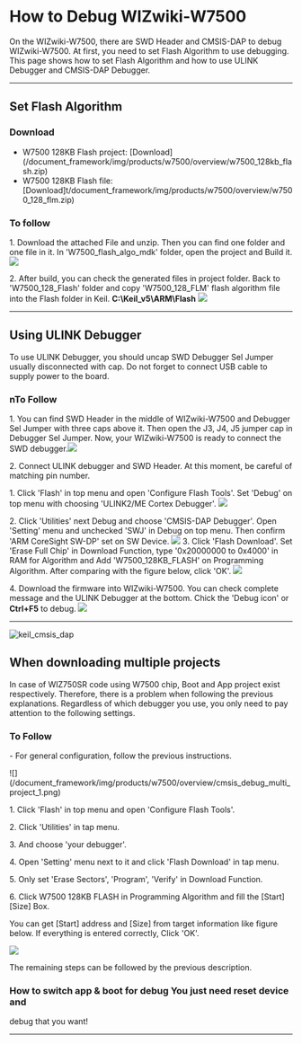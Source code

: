 # How to Debug WIZwiki-W7500

On the WIZwiki-W7500, there are SWD Header and CMSIS-DAP to debug
WIZwiki-W7500. At first, you need to set Flash Algorithm to use
debugging. This page shows how to set Flash Algorithm and how to use
ULINK Debugger and CMSIS-DAP Debugger.

---

## Set Flash Algorithm

### Download

  * W7500 128KB Flash project:
[Download\](/document_framework/img/products/w7500/overview/w7500_128kb_flash.zip)
  * W7500 128KB Flash file:
\[Download\]t/document_framework/img/products/w7500/overview/w7500_128_flm.zip)

### To follow

1\. Download the attached File and unzip. Then you can find one folder
and one file in it. In 'W7500\_flash\_algo\_mdk' folder, open the
project and Build it.
![](/document_framework/img/products/w7500/overview/flash_set.jpg)

2\. After build, you can check the generated files in project folder.
Back to 'W7500\_128\_Flash' folder and copy 'W7500\_128\_FLM' flash
algorithm file into the Flash folder in Keil.
**C:\\Keil\_v5\\ARM\\Flash**
![](/document_framework/img/products/w7500/overview/set_flash_algo2.png)

---

## Using ULINK Debugger

To use ULINK Debugger, you should uncap SWD Debugger Sel Jumper usually
disconnected with cap. Do not forget to connect USB cable to supply
power to the board.

### nTo Follow

1\. You can find SWD Header in the middle of WIZwiki-W7500 and Debugger
Sel Jumper with three caps above it. Then open the J3, J4, J5 jumper cap
in Debugger Sel Jumper. Now, your WIZwiki-W7500 is ready to connect the
SWD
debugger.![](/document_framework/img/products/w7500/overview/swd_header_debugger_jumper.png)

2\. Connect ULINK debugger and SWD Header. At this moment, be careful of
matching pin number.

1\. Click 'Flash' in top menu and open 'Configure Flash Tools'. Set
'Debug' on top menu with choosing 'ULINK2/ME Cortex Debugger'.
![](/document_framework/img/products/w7500/overview/ulink_set1.jpg)

2\. Click 'Utilities' next Debug and choose 'CMSIS-DAP Debugger'. Open
'Setting' menu and unchecked 'SWJ' in Debug on top menu. Then confirm
'ARM CoreSight SW-DP' set on SW Device.
![](/document_framework/img/products/w7500/overview/ulink_set2.jpg)
3\. Click 'Flash Download'. Set 'Erase Full Chip' in Download Function,
type '0x20000000 to 0x4000' in RAM for Algorithm and Add
'W7500\_128KB\_FLASH' on Programming Algorithm. After comparing with the
figure below, click 'OK'.
![](/document_framework/img/products/w7500/overview/ulink_set3-1.jpg)

4\. Download the firmware into WIZwiki-W7500. You can check complete
message and the ULINK Debugger at the bottom. Chick the 'Debug icon' or
**Ctrl+F5** to debug.
![](/document_framework/img/products/w7500/overview/ulink_set4.jpg)

---



![keil\_cmsis\_dap](/page\>products/wizwiki_w7500/start_getting_started/write_firmware/keil_cmsis_dap)



## When downloading multiple projects

In case of WIZ750SR code using W7500 chip, Boot and App project exist
respectively. Therefore, there is a problem when following the previous
explanations. Regardless of which debugger you use, you only need to pay
attention to the following settings.

### To Follow

\- For general configuration, follow the previous instructions.

![\](/document_framework/img/products/w7500/overview/cmsis_debug_multi_project_1.png)

1\. Click 'Flash' in top menu and open 'Configure Flash Tools'.

2\. Click 'Utilities' in tap menu.

3\. And choose 'your debugger'.

4\. Open 'Setting' menu next to it and click 'Flash Download' in tap
menu.

5\. Only set 'Erase Sectors', 'Program', 'Verify' in Download Function.

6\. Click W7500 128KB FLASH in Programming Algorithm and fill the
[Start\] [Size\] Box.


 You can get [Start] address and [Size] from target information like figure below.
 If everything is entered correctly, Click 'OK'.



![](/document_framework/img/products/w7500/overview/cmsis_debug_target_info.png)

The remaining steps can be followed by the previous description.

### How to switch app & boot for debug You just need reset device and
debug that you want\!

---
